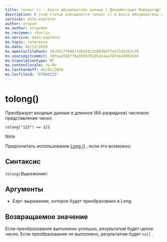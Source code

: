 ```yaml
---
title: толонг () — Azure обозреватель данных | Документация Майкрософт
description: В этой статье описывается толонг () в Azure обозреватель данных.
services: data-explorer
author: orspod
ms.author: orspodek
ms.reviewer: rkarlin
ms.service: data-explorer
ms.topic: reference
ms.date: 02/13/2020
ms.openlocfilehash: 36c0317f046f146d2812b8830d7fe571d5363c59
ms.sourcegitcommit: 3dfaaa5567f8a5598702d52e4aa787d4249824d4
ms.translationtype: MT
ms.contentlocale: ru-RU
ms.lasthandoff: 08/05/2020
ms.locfileid: "87804123"
---
```

# <a name="tolong"></a>tolong()

Преобразует входные данные в длинное (64-разрядное) числовое представление чисел.

```kusto
tolong("123") == 123
```

> [!NOTE]
> Предпочитать использование [Long ()](./scalar-data-types/long.md) , если это возможно.

## <a name="syntax"></a>Синтаксис

`tolong(`*Выражения*`)`

## <a name="arguments"></a>Аргументы

* *Expr*: выражение, которое будет преобразовано в Long. 

## <a name="returns"></a>Возвращаемое значение

Если преобразование выполнено успешно, результатом будет целое число.
Если преобразование не выполнено, результатом будет `null` .
 